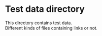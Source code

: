 # Test data directory

This directory contains test data.  
Different kinds of files containing links or not.
